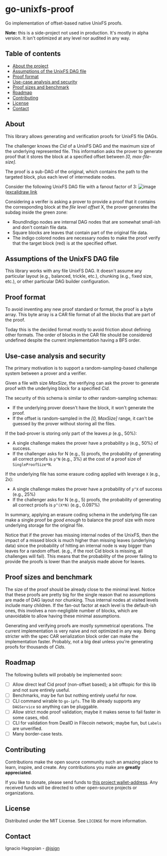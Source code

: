 # go-unixfs-proof

Go implementation of offset-based native UnixFS proofs.

**Note:** this is a side-project not used in production. It's mostly in alpha version. It isn't optimized at any level nor audited in any way. 

## Table of contents
- [About the project](#about)
- [Assumptions of the UnixFS DAG file](#Assumptions-of-the-UnixFS-DAG-file)
- [Proof format](#proof-format)
- [Use-case analysis and security](#use-case-analysis-and-security)
- [Proof sizes and benchmark](#proof-sizes-and-benchmark)
- [Roadmap](#roadmap)
- [Contributing](#contributing)
- [License](#license)
- [Contact](#contact)


## About
This library allows generating and verification proofs for UnixFS file DAGs.

The challenger knows the _Cid_ of a UnixFS DAG and the maximum size of the underlying represented file. This information asks the prover to generate proof that it stores the block at a specified offset between _[0, max-file-size]_.

The proof is a sub-DAG of the original, which contains the path to the targeted block, plus each level of intermediate nodes.

Consider the following UnixFS DAG file with a fanout factor of 3:
![image](https://user-images.githubusercontent.com/6136245/139512869-5135649f-dc34-4ef1-9862-5c47860ec581.png)
([excalidraw link](https://excalidraw.com/#json=5662906028916736,qzS2x9JgfY30Vy2tbzWwiA)

Considering a verifer is asking a prover to provide a proof that it contains the corresponding block at the _file level offset_ X, the prover generates the subdag inside the green zone:
- RoundIndigo nodes are internal DAG nodes that are somewhat small-ish and don't contain file data.
- Square blocks are leaves that contain part of the original file data.
- The indigo colored nodes are necessary nodes to make the proof verify that the target block (red) is at the specified offset.


## Assumptions of the UnixFS DAG file
This library works with any file UnixFS DAG. It doesn't assume any particular layout (e.g., balanced, trickle, etc.), chunking (e.g., fixed size, etc.), or other particular DAG builder configuration.

## Proof format
To avoid inventing any new proof standard or format, the proof is a byte array. This byte array is a CAR file format of all the blocks that are part of the proof.

Today this is the decided format mostly to avoid friction about defining other formats. The order of blocks in the CAR file should be considered undefined despite the current implementation having a BFS order.

## Use-case analysis and security
The primary motivation is to support a random-sampling-based challenge system between a prover and a verifier.

Given a file with size _MaxSize_, the verifying can ask the prover to generate proof with the underlying block for a specified _Cid_.

The security of this schema is similar to other random-sampling schemas:
- If the underlying prover doesn't have the block, it won't generate the proof.
- If the offset is random-sampled in the _[0, MaxSize]_ range, it can't be guessed by the prover without storing all the files.

If the bad-prover is storing  only part of the leaves _p_ (e.g., 50%):
- A single challenge makes the prover have a probability `p` (e.g., 50%) of success.
- If the challenger asks for N (e.g., 5) proofs, the probability of generating all correct proofs is `p^N` (e.g., 3%) at the cost of a proof size of `SingleProofSize*N`.

If the underlying file has some erasure coding applied with leverage `X` (e.g., 2x):
- A single challenge makes the prover have a probability of `p^X` of success (e.g., 25%)
- If the challenger asks for N (e.g., 5) proofs, the probability of generating all correct proofs is `p^(X*N)` (e.g., 0.097%)

In summary, applying an erasure coding schema in the underlying file can make a single proof be _good enough_ to balance the proof size with more underlying storage for the original file.

Notice that if the prover has missing internal nodes of the UnixFS, then the impact of a missed block is much higher than missing leaves (underlying data) since the probability of hitting an internal node is way bigger than leaves for a random offset. (e.g., if the root Cid block is missing, all challenges will fail). This means that the probability of the prover failing to provide the proofs is lower than the analysis made above for leaves.


## Proof sizes and benchmark
The size of the proof should be already close to the minimal level. Notice that these proofs are pretty big for the single reason that no assumptions are made of DAG layout nor chunking. Thus internal nodes at visited levels include many children. If the fan-out factor at each level is the default-ish ones, this involves a non-negligible number of blocks, which are unavoidable to allow having these minimal assumptions.

Generating and verifying proofs are mostly symmetrical operations. The current implementation is very naive and not optimized in any way. Being stricter with the spec CAR serialization block order can make the implementation faster. Probably, not a big deal unless you're generating proofs for thousands of _Cids_.

## Roadmap
The following bullets will probably be implemented soon:
- [ ] Allow direct leaf Cid proof (non-offset based); a bit offtopic for this lib and not sure entirely useful.
- [ ] Benchmarks, may be fun but nothing entirely useful for now.
- [ ] CLI command wirable to `go-ipfs`. The lib already supports any `DAGService` so anything can be pluggable.
- [ ] Allow strict mode proof validation; maybe it makes sense to fail faster in some cases, nbd.
- [ ] CLI for validation from DealID in Filecoin network; maybe fun, but `Labels` are unverified.
- [ ] Many border-case tests.

## Contributing

Contributions make the open source community such an amazing place to learn, inspire, and create. Any contributions you make are **greatly appreciated**.

If you like to donate, please send funds to [this project wallet-address](https://etherscan.io/address/0x2750E75E3771Dfb5041D5014a3dCC6e052fcd575). Any received funds will be directed to other open-source projects or organizations.

## License

Distributed under the MIT License. See `LICENSE` for more information.

## Contact
Ignacio Hagopian - [@jsign](https://github.com/jsign) 
